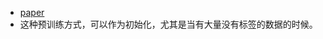 * [paper](paper/71.001-2007-Greedy-Layer-Wise-Training-of-Deep-Networks.pdf)
* 这种预训练方式，可以作为初始化，尤其是当有大量没有标签的数据的时候。
